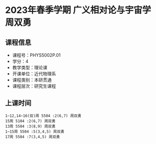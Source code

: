# 2023年春季学期 广义相对论与宇宙学 周双勇






## 课程信息

- 课程号：PHYS5002P.01
- 学分：4
- 教学类型：理论课
- 开课单位：近代物理系
- 课程类别：本研贯通
- 课程层次：研究生课程

## 上课时间

```
1~12,14~16(双)周 5504 :2(6,7) 周双勇
15周 5104 :2(6,7) 周双勇
13周 5504 :3(8,9) 周双勇
1~15周 5504 :5(3,4,5) 周双勇
17周 5504 :7(3,4,5) 周双勇
```

